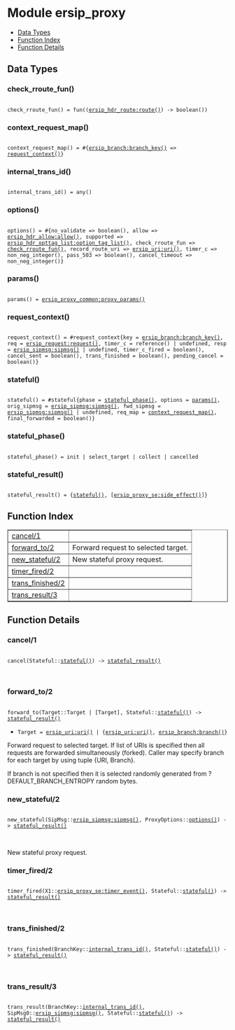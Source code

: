 

# Module ersip_proxy #
* [Data Types](#types)
* [Function Index](#index)
* [Function Details](#functions)

<a name="types"></a>

## Data Types ##




### <a name="type-check_rroute_fun">check_rroute_fun()</a> ###


<pre><code>
check_rroute_fun() = fun((<a href="ersip_hdr_route.md#type-route">ersip_hdr_route:route()</a>) -&gt; boolean())
</code></pre>




### <a name="type-context_request_map">context_request_map()</a> ###


<pre><code>
context_request_map() = #{<a href="ersip_branch.md#type-branch_key">ersip_branch:branch_key()</a> =&gt; <a href="#type-request_context">request_context()</a>}
</code></pre>




### <a name="type-internal_trans_id">internal_trans_id()</a> ###


<pre><code>
internal_trans_id() = any()
</code></pre>




### <a name="type-options">options()</a> ###


<pre><code>
options() = #{no_validate =&gt; boolean(), allow =&gt; <a href="ersip_hdr_allow.md#type-allow">ersip_hdr_allow:allow()</a>, supported =&gt; <a href="ersip_hdr_opttag_list.md#type-option_tag_list">ersip_hdr_opttag_list:option_tag_list()</a>, check_rroute_fun =&gt; <a href="#type-check_rroute_fun">check_rroute_fun()</a>, record_route_uri =&gt; <a href="ersip_uri.md#type-uri">ersip_uri:uri()</a>, timer_c =&gt; non_neg_integer(), pass_503 =&gt; boolean(), cancel_timeout =&gt; non_neg_integer()}
</code></pre>




### <a name="type-params">params()</a> ###


<pre><code>
params() = <a href="ersip_proxy_common.md#type-proxy_params">ersip_proxy_common:proxy_params()</a>
</code></pre>




### <a name="type-request_context">request_context()</a> ###


<pre><code>
request_context() = #request_context{key = <a href="ersip_branch.md#type-branch_key">ersip_branch:branch_key()</a>, req = <a href="ersip_request.md#type-request">ersip_request:request()</a>, timer_c = reference() | undefined, resp = <a href="ersip_sipmsg.md#type-sipmsg">ersip_sipmsg:sipmsg()</a> | undefined, timer_c_fired = boolean(), cancel_sent = boolean(), trans_finished = boolean(), pending_cancel = boolean()}
</code></pre>




### <a name="type-stateful">stateful()</a> ###


<pre><code>
stateful() = #stateful{phase = <a href="#type-stateful_phase">stateful_phase()</a>, options = <a href="#type-params">params()</a>, orig_sipmsg = <a href="ersip_sipmsg.md#type-sipmsg">ersip_sipmsg:sipmsg()</a>, fwd_sipmsg = <a href="ersip_sipmsg.md#type-sipmsg">ersip_sipmsg:sipmsg()</a> | undefined, req_map = <a href="#type-context_request_map">context_request_map()</a>, final_forwarded = boolean()}
</code></pre>




### <a name="type-stateful_phase">stateful_phase()</a> ###


<pre><code>
stateful_phase() = init | select_target | collect | cancelled
</code></pre>




### <a name="type-stateful_result">stateful_result()</a> ###


<pre><code>
stateful_result() = {<a href="#type-stateful">stateful()</a>, [<a href="ersip_proxy_se.md#type-side_effect">ersip_proxy_se:side_effect()</a>]}
</code></pre>

<a name="index"></a>

## Function Index ##


<table width="100%" border="1" cellspacing="0" cellpadding="2" summary="function index"><tr><td valign="top"><a href="#cancel-1">cancel/1</a></td><td></td></tr><tr><td valign="top"><a href="#forward_to-2">forward_to/2</a></td><td>Forward request to selected target.</td></tr><tr><td valign="top"><a href="#new_stateful-2">new_stateful/2</a></td><td>New stateful proxy request.</td></tr><tr><td valign="top"><a href="#timer_fired-2">timer_fired/2</a></td><td></td></tr><tr><td valign="top"><a href="#trans_finished-2">trans_finished/2</a></td><td></td></tr><tr><td valign="top"><a href="#trans_result-3">trans_result/3</a></td><td></td></tr></table>


<a name="functions"></a>

## Function Details ##

<a name="cancel-1"></a>

### cancel/1 ###

<pre><code>
cancel(Stateful::<a href="#type-stateful">stateful()</a>) -&gt; <a href="#type-stateful_result">stateful_result()</a>
</code></pre>
<br />

<a name="forward_to-2"></a>

### forward_to/2 ###

<pre><code>
forward_to(Target::Target | [Target], Stateful::<a href="#type-stateful">stateful()</a>) -&gt; <a href="#type-stateful_result">stateful_result()</a>
</code></pre>

<ul class="definitions"><li><code>Target = <a href="ersip_uri.md#type-uri">ersip_uri:uri()</a> | {<a href="ersip_uri.md#type-uri">ersip_uri:uri()</a>, <a href="ersip_branch.md#type-branch">ersip_branch:branch()</a>}</code></li></ul>

Forward request to selected target. If list of URIs is
specified then all requests are forwarded simultaneously (forked).
Caller may specify branch for each target by using tuple {URI, Branch}.

If branch is not specified then it is selected randomly generated
from ?DEFAULT_BRANCH_ENTROPY random bytes.

<a name="new_stateful-2"></a>

### new_stateful/2 ###

<pre><code>
new_stateful(SipMsg::<a href="ersip_sipmsg.md#type-sipmsg">ersip_sipmsg:sipmsg()</a>, ProxyOptions::<a href="#type-options">options()</a>) -&gt; <a href="#type-stateful_result">stateful_result()</a>
</code></pre>
<br />

New stateful proxy request.

<a name="timer_fired-2"></a>

### timer_fired/2 ###

<pre><code>
timer_fired(X1::<a href="ersip_proxy_se.md#type-timer_event">ersip_proxy_se:timer_event()</a>, Stateful::<a href="#type-stateful">stateful()</a>) -&gt; <a href="#type-stateful_result">stateful_result()</a>
</code></pre>
<br />

<a name="trans_finished-2"></a>

### trans_finished/2 ###

<pre><code>
trans_finished(BranchKey::<a href="#type-internal_trans_id">internal_trans_id()</a>, Stateful::<a href="#type-stateful">stateful()</a>) -&gt; <a href="#type-stateful_result">stateful_result()</a>
</code></pre>
<br />

<a name="trans_result-3"></a>

### trans_result/3 ###

<pre><code>
trans_result(BranchKey::<a href="#type-internal_trans_id">internal_trans_id()</a>, SipMsg0::<a href="ersip_sipmsg.md#type-sipmsg">ersip_sipmsg:sipmsg()</a>, Stateful::<a href="#type-stateful">stateful()</a>) -&gt; <a href="#type-stateful_result">stateful_result()</a>
</code></pre>
<br />

